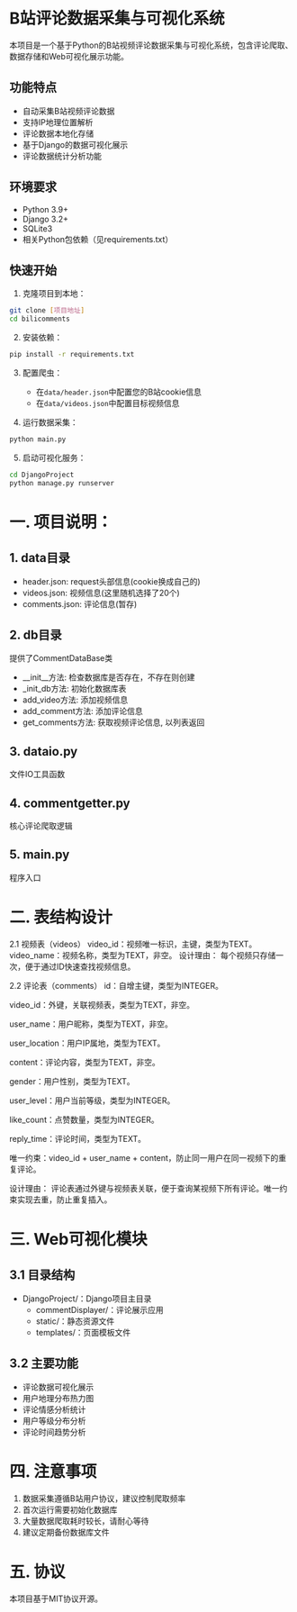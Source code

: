 # B站评论数据采集与可视化系统

本项目是一个基于Python的B站视频评论数据采集与可视化系统，包含评论爬取、数据存储和Web可视化展示功能。

## 功能特点

- 自动采集B站视频评论数据
- 支持IP地理位置解析
- 评论数据本地化存储
- 基于Django的数据可视化展示
- 评论数据统计分析功能

## 环境要求

- Python 3.9+
- Django 3.2+
- SQLite3
- 相关Python包依赖（见requirements.txt）

## 快速开始

1. 克隆项目到本地：
```bash
git clone [项目地址]
cd bilicomments
```

2. 安装依赖：
```bash
pip install -r requirements.txt
```

3. 配置爬虫：
   - 在`data/header.json`中配置您的B站cookie信息
   - 在`data/videos.json`中配置目标视频信息

4. 运行数据采集：
```bash
python main.py
```

5. 启动可视化服务：
```bash
cd DjangoProject
python manage.py runserver
```

# 一. 项目说明：

## 1. data目录
   - header.json: request头部信息(cookie换成自己的)
   - videos.json: 视频信息(这里随机选择了20个)
   - comments.json: 评论信息(暂存)

## 2. db目录
   提供了CommentDataBase类
   - __init__方法: 检查数据库是否存在，不存在则创建
   - _init_db方法: 初始化数据库表
   - add_video方法: 添加视频信息
   - add_comment方法: 添加评论信息
   - get_comments方法: 获取视频评论信息, 以列表返回

## 3. dataio.py
   文件IO工具函数

## 4. commentgetter.py
   核心评论爬取逻辑

## 5. main.py
   程序入口


# 二. 表结构设计
2.1 视频表（videos）
video_id：视频唯一标识，主键，类型为TEXT。
video_name：视频名称，类型为TEXT，非空。
设计理由：
每个视频只存储一次，便于通过ID快速查找视频信息。


2.2 评论表（comments）
id：自增主键，类型为INTEGER。


video_id：外键，关联视频表，类型为TEXT，非空。


user_name：用户昵称，类型为TEXT，非空。


user_location：用户IP属地，类型为TEXT。


content：评论内容，类型为TEXT，非空。


gender：用户性别，类型为TEXT。


user_level：用户当前等级，类型为INTEGER。


like_count：点赞数量，类型为INTEGER。


reply_time：评论时间，类型为TEXT。


唯一约束：video_id + user_name + content，防止同一用户在同一视频下的重复评论。


设计理由：
评论表通过外键与视频表关联，便于查询某视频下所有评论。唯一约束实现去重，防止重复插入。

# 三. Web可视化模块

## 3.1 目录结构
- DjangoProject/：Django项目主目录
  - commentDisplayer/：评论展示应用
  - static/：静态资源文件
  - templates/：页面模板文件

## 3.2 主要功能
- 评论数据可视化展示
- 用户地理分布热力图
- 评论情感分析统计
- 用户等级分布分析
- 评论时间趋势分析

# 四. 注意事项

1. 数据采集遵循B站用户协议，建议控制爬取频率
2. 首次运行需要初始化数据库
3. 大量数据爬取耗时较长，请耐心等待
4. 建议定期备份数据库文件

# 五. 协议

本项目基于MIT协议开源。
